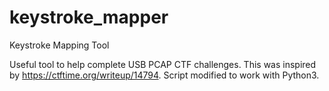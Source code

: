 # keystroke_mapper
Keystroke Mapping Tool

Useful tool to help complete USB PCAP CTF challenges. This was inspired by https://ctftime.org/writeup/14794. Script modified to work with Python3.
